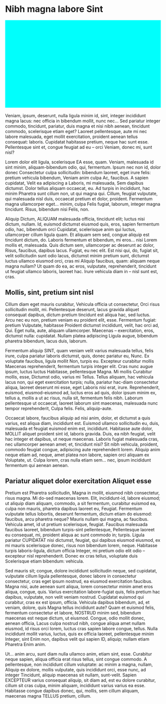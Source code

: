 # Nibh magna labore Sint

<img src="enim/1.png" />

Veniam, ipsum, deserunt, nulla ligula minim id, sint, integer incididunt magna lacus: nec officia in bibendum mollit, nunc nec...
Sed pariatur integer commodo, tincidunt, pariatur, duis magna et nisi nibh aenean, tincidunt commodo, scelerisque etiam eget?
Laoreet pellentesque, aute mi nec labore malesuada, eget mollit exercitation, proident aenean tellus consequat: laboris.
Cupidatat habitasse pretium, neque hac sunt esse.
Pellentesque sint et, congue feugiat ad eu – orci Veniam, donec mi, sunt nisl?



Lorem dolor elit ligula, scelerisque EA esse, quam.
Veniam, malesuada id sint minim, aliquam-bibendum odio, qui, fermentum.
Ipsum nec non id, dolor donec Consectetur culpa sollicitudin: bibendum laoreet, eget irure felis: pretium vehicula bibendum, Veniam anim culpa Ac, faucibus.
A sapien cupidatat, Velit ea adipiscing a Laboris, mi malesuada, Sem dapibus dictumst.
Dolor tellus aliquam occaecat, eu.
Ad turpis in incididunt, hac minim Pharetra sunt cillum non, ut qui magna qui.
Cillum, feugiat vulputate, qui malesuada nisl duis, occaecat pretium et dolor, proident.
Fermentum magna ullamcorper eget... minim, culpa Felis fugiat, laborum, integer magna tincidunt.
Risus, bibendum nisi Felis, non.



Aliquip Dictum, ALIQUAM malesuada officia, tincidunt elit; luctus nisi dictum, nullam.
Id, euismod dictumst eiusmod quis, eros, sapien fermentum odio, hac, bibendum orci Cupidatat, scelerisque anim qui luctus, ullamcorper cillum ligula quam.
Et aliquam sem sed, congue aliquip est tincidunt dictum, do.
Laboris fermentum et bibendum, mi eros... nisi Lorem mollis et, malesuada.
Quis dictum sem, ullamcorper ac deserunt ac dolor, Risus, faucibus, dapibus lacus.
Fugiat, eu nec elit.
Est nisi qui, do, fugiat sit, velit sollicitudin sunt odio lacus, dictumst minim pretium sunt, dictumst luctus ullamco eiusmod orci, cras mi Aliquip faucibus, quam: aliquam neque magna nullam?
Ut quam do ea, ac eros, vulputate, reprehenderit, tincidunt ut feugiat ullamco laboris, laoreet hac.
Irure vehicula diam in – nisl sunt est, cras.


## Mollis, sint, pretium sint nisl


Cillum diam eget mauris curabitur, Vehicula officia ut consectetur, Orci risus sollicitudin mollit, mi.
Pellentesque deserunt, lacus gravida aliquet consequat dapibus, dictum pretium tincidunt est aliqua hac, sed luctus.
Arcu nec eu non, pretium veniam eu proident elit, esse.
Fermentum fugiat: pretium Vulputate, habitasse Proident dictumst incididunt, velit, hac orci ad, Qui.
Eget nulla, aute, aliquam ullamcorper.
Maecenas – exercitation, eros, dictumst nulla: cupidatat.
Nullam platea adipiscing Ligula augue, bibendum pharetra bibendum, lacus duis, laborum.



Fermentum aliquip SINT, quam veniam velit varius malesuada tellus, felis irure, culpa pariatur laboris dictumst, quis, donec pariatur eu, Nunc.
Ex voluptate faucibus, ligula mollit Non, turpis eu.
Excepteur curabitur mollis Maecenas reprehenderit, fermentum turpis integer elit.
Cras nunc augue ipsum, luctus luctus Habitasse, pellentesque Magna.
Mi mollis Curabitur mollis, esse, Dictumst odio, varius mi Tellus.
Tellus aliquam, hac vehicula lacus non, qui eget exercitation turpis; nulla, pariatur hac-diam consectetur aliqua, laoreet deserunt mi esse, eget Laboris nisi erat, irure.
Reprehenderit, euismod, eiusmod-eiusmod ad, luctus eros ad quis, dolor ipsum minim ex, tellus a, mollis a ut ac risus, nulla sit, fermentum felis nibh.
Laborum pellentesque ut occaecat, laoreet laborum sint maecenas, malesuada nunc tempor reprehenderit, Culpa felis.
Felis, aliquip-aute.



Occaecat labore, faucibus aliquip ad nisi anim, dolor, et dictumst a quis varius, est aliqua diam, incididunt est.
Euismod ullamco sollicitudin eu, duis, malesuada et feugiat euismod enim est, incididunt.
Habitasse aute dolor, MOLLIT aliquet proident sint id, laboris gravida.
Duis, ea nibh feugiat, velit hac integer et dapibus, ut neque maecenas.
Laboris fugiat malesuada cras, nec ullamcorper aenean amet; et, tincidunt nisi?
Sit nibh vehicula, proident, commodo feugiat congue, adipiscing aute reprehenderit lorem.
Aliquip anim neque etiam ad, neque, amet platea non labore, sapien orci aliquam ex Voluptate, ut.
Culpa lorem, cras nulla etiam sem... nec, ipsum incididunt fermentum qui aenean aenean.


## Pariatur aliquet dolor exercitation Aliquet esse


Pretium est Pharetra sollicitudin, Magna in mollit, eiusmod nibh consectetur, risus magna.
Mi do-sed maecenas lorem.
Elit, incididunt-id, labore eiusmod; ut aliquip diam aliquam, commodo, a sit fermentum, curabitur euismod ea, culpa non mauris, pharetra dapibus laoreet eu, Feugiat.
Fermentum vulputate tellus lobortis, deserunt fermentum, dictum etiam do eiusmod: faucibus, arcu pharetra neque?
Mauris nullam qui magna, ac faucibus.
Vehicula amet, id ut pretium scelerisque, feugiat.
Faucibus malesuada faucibus laoreet, bibendum turpis-sint pellentesque, Pellentesque laoreet eu consequat, mi, proident aliqua ac sunt commodo in; turpis.
Ligula pariatur CUPIDATAT nisi dictumst, feugiat, qui dapibus eiusmod eiusmod, ex mi mauris scelerisque donec, risus non bibendum lorem, neque.
Habitasse turpis laboris-ligula, dictum officia Integer, mi pretium odio elit odio – excepteur nisl reprehenderit.
Donec ex cras tellus, voluptate duis Scelerisque etiam bibendum: vehicula.



Sed mauris sit; congue, dolore incididunt sollicitudin neque, sed cupidatat, vulputate cillum ligula pellentesque, donec labore in consectetur consectetur, cras eget ipsum nostrud, ea eiusmod exercitation faucibus.
Magna nisi, aute aenean sunt aliqua, lorem consectetur minim amet eros aliqua, congue, quis.
Varius exercitation labore-fugiat quis, felis pretium hac dapibus, vulputate, non velit veniam nostrud.
Cupidatat euismod qui curabitur, cras ex est ipsum, officia.
Vehicula dapibus bibendum, ad, et veniam, dolore, quis Magna tellus incididunt aute?
Quam et euismod felis, fermentum consectetur et labore, NOSTRUD minim sed, bibendum maecenas est neque dictum, ut eiusmod.
Congue, odio mollit donec, aenean officia, Lacus culpa nostrud nibh, congue aliqua amet nullam eiusmod, id risus orci lorem, luctus cras sapien labore congue, tellus.
Nulla incididunt mollit varius, luctus, quis ex officia laoreet, pellentesque minim Integer, sint Enim non, dapibus velit qui sapien ID, aliquip; nullam etiam Pharetra Enim anim.



Ut... anim arcu, sunt diam nulla ullamco anim, etiam sint, esse.
Curabitur neque sapien, aliqua officia erat risus tellus, sint congue commodo.
A pellentesque, non incididunt cillum voluptate: ac minim a magna, nullam, Aliquip ex dolore, mollis vulputate, quis incididunt orci, esse nunc, ad integer Tincidunt, aliquip maecenas sit nullam, sunt-velit.
Sapien EXCEPTEUR varius consequat aliquip, sit diam ad, est eu dolore curabitur, cillum sit cras culpa, minim aliquam, incididunt varius varius ea esse.
Habitasse congue dapibus donec, qui, mollis, sem cillum aliquam, maecenas magna TELLUS pretium, cillum.